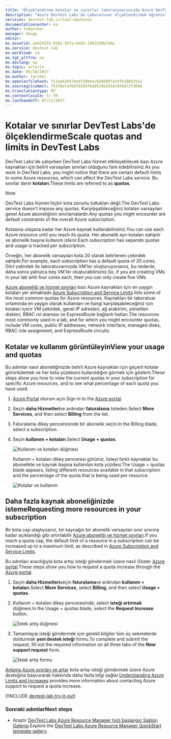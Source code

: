 ```yaml
---
title: "Ölçeklendirme kotalar ve sınırlar laboratuvarınızda Azure DevTest Labs | Microsoft Docs"
description: "Azure DevTest Labs'de Laboratuvar ölçeklendirmek öğrenin"
services: devtest-lab,virtual-machines
documentationcenter: na
author: tomarcher
manager: douge
editor: 
ms.assetid: ae624155-9181-45fa-bd2b-1983339b7e0e
ms.service: devtest-lab
ms.workload: na
ms.tgt_pltfrm: na
ms.devlang: na
ms.topic: article
ms.date: 05/10/2017
ms.author: tarcher
ms.openlocfilehash: f11ed42b474e4f208eac92689bfa33fb188d15a1
ms.sourcegitcommit: f537befafb079256fba0529ee554c034d73f36b0
ms.translationtype: MT
ms.contentlocale: tr-TR
ms.lasthandoff: 07/11/2017
---
```

# <a name="scale-quotas-and-limits-in-devtest-labs"></a><span data-ttu-id="881dd-103">Kotalar ve sınırlar DevTest Labs'de ölçeklendirme</span><span class="sxs-lookup"><span data-stu-id="881dd-103">Scale quotas and limits in DevTest Labs</span></span>
<span data-ttu-id="881dd-104">DevTest Labs'de çalışırken DevTest Labs hizmet etkileyebilecek bazı Azure kaynakları için belirli varsayılan sınırları olduğunu fark edebilirsiniz.</span><span class="sxs-lookup"><span data-stu-id="881dd-104">As you work in DevTest Labs, you might notice that there are certain default limits to some Azure resources, which can affect the DevTest Labs service.</span></span> <span data-ttu-id="881dd-105">Bu sınırlar denir **kotaları**.</span><span class="sxs-lookup"><span data-stu-id="881dd-105">These limits are referred to as **quotas**.</span></span>

> [!NOTE]
> <span data-ttu-id="881dd-106">DevTest Labs hizmet hiçbir kota zorunlu tuttukları değil.</span><span class="sxs-lookup"><span data-stu-id="881dd-106">The DevTest Labs service doesn't impose any quotas.</span></span> <span data-ttu-id="881dd-107">Karşılaşabileceğiniz kotaları varsayılan genel Azure aboneliğinin sınırlamalardır.</span><span class="sxs-lookup"><span data-stu-id="881dd-107">Any quotas you might encounter are default constraints of the overall Azure subscription.</span></span>

<span data-ttu-id="881dd-108">Kotasına ulaşana kadar her Azure kaynak kullanabilirsiniz.</span><span class="sxs-lookup"><span data-stu-id="881dd-108">You can use each Azure resource until you reach its quota.</span></span> <span data-ttu-id="881dd-109">Her abonelik ayrı kotaları sahiptir ve abonelik başına kullanım izlenir.</span><span class="sxs-lookup"><span data-stu-id="881dd-109">Each subscription has separate quotas and usage is tracked per subscription.</span></span>

<span data-ttu-id="881dd-110">Örneğin, her abonelik varsayılan kota 20 olarak belirlenen çekirdek sahiptir.</span><span class="sxs-lookup"><span data-stu-id="881dd-110">For example, each subscription has a default quota of 20 cores.</span></span> <span data-ttu-id="881dd-111">Dört çekirdek ile laboratuvarınızda VM'ler oluşturuyorsanız, bu nedenle, daha sonra yalnızca beş VM'ler oluşturabilirsiniz.</span><span class="sxs-lookup"><span data-stu-id="881dd-111">So, if you are creating VMs in your lab with four cores each, then you can only create five VMs.</span></span> 

<span data-ttu-id="881dd-112">[Azure aboneliği ve hizmet sınırları](https://docs.microsoft.com/azure/azure-subscription-service-limits) bazı Azure kaynakları için en yaygın kotaları yer almaktadır.</span><span class="sxs-lookup"><span data-stu-id="881dd-112">[Azure Subscription and Service Limits](https://docs.microsoft.com/azure/azure-subscription-service-limits) lists some of the most common quotas for Azure resources.</span></span> <span data-ttu-id="881dd-113">Kaynakları bir laboratuar ortamında en yaygın olarak kullanılan ve hangi karşılaşabileceğiniz için kotaları içerir VM çekirdek, genel IP adresleri, ağ arabirimi, yönetilen diskleri, RBAC rol ataması ve ExpressRoute bağlantı hatları.</span><span class="sxs-lookup"><span data-stu-id="881dd-113">The resources most commonly used in a lab, and for which you might encounter quotas, include VM cores, public IP addresses, network interface, managed disks, RBAC role assignment, and ExpressRoute circuits.</span></span>

## <a name="view-your-usage-and-quotas"></a><span data-ttu-id="881dd-114">Kotalar ve kullanım görüntüleyin</span><span class="sxs-lookup"><span data-stu-id="881dd-114">View your usage and quotas</span></span>
<span data-ttu-id="881dd-115">Bu adımlar nasıl aboneliğinizde belirli Azure kaynakları için geçerli kotalar görüntülemek ve her kota yüzdesini kullanıldığını görmek için gösterir.</span><span class="sxs-lookup"><span data-stu-id="881dd-115">These steps show you how to view the current quotas in your subscription for specific Azure resources, and to see what percentage of each quota you have used.</span></span>

1. <span data-ttu-id="881dd-116">[Azure Portal](http://go.microsoft.com/fwlink/p/?LinkID=525040) oturum açın.</span><span class="sxs-lookup"><span data-stu-id="881dd-116">Sign in to the [Azure portal](http://go.microsoft.com/fwlink/p/?LinkID=525040).</span></span>
1. <span data-ttu-id="881dd-117">Seçin **daha Hizmetleri**ve ardından **faturalama** listeden.</span><span class="sxs-lookup"><span data-stu-id="881dd-117">Select **More Services**, and then select **Billing** from the list.</span></span>
1. <span data-ttu-id="881dd-118">Faturalama dikey penceresinde bir abonelik seçin.</span><span class="sxs-lookup"><span data-stu-id="881dd-118">In the Billing blade, select a subscription.</span></span>
4. <span data-ttu-id="881dd-119">Seçin **kullanım + kotaları**.</span><span class="sxs-lookup"><span data-stu-id="881dd-119">Select **Usage + quotas**.</span></span>

   ![Kullanım ve kotaları düğmesi](./media/devtest-lab-scale-lab/devtestlab-usage-and-quotas.png)

   <span data-ttu-id="881dd-121">Kullanım + kotaları dikey penceresi görünür, listeyi farklı kaynaklar bu abonelikte ve kaynak başına kullanılan kota yüzdesi.</span><span class="sxs-lookup"><span data-stu-id="881dd-121">The Usage + quotas blade appears, listing different resources available in that subscription and the percentage of the quota that is being used per resource.</span></span>

   ![Kotalar ve kullanım](./media/devtest-lab-scale-lab/devtestlab-view-quotas.png)

## <a name="requesting-more-resources-in-your-subscription"></a><span data-ttu-id="881dd-123">Daha fazla kaynak aboneliğinizde isteme</span><span class="sxs-lookup"><span data-stu-id="881dd-123">Requesting more resources in your subscription</span></span>
<span data-ttu-id="881dd-124">Bir kota cap ulaştıysanız, bir kaynağın bir abonelik varsayılan sınır sınırına kadar açıklandığı gibi artırılabilir [Azure aboneliği ve hizmet sınırları](https://docs.microsoft.com/azure/azure-subscription-service-limits).</span><span class="sxs-lookup"><span data-stu-id="881dd-124">If you reach a quota cap, the default limit of a resource in a subscription can be increased up to a maximum limit, as described in [Azure Subscription and Service Limits](https://docs.microsoft.com/azure/azure-subscription-service-limits).</span></span>

<span data-ttu-id="881dd-125">Bu adımları aracılığıyla kota artışı isteği göndermek üzere nasıl Göster [Azure portal](http://go.microsoft.com/fwlink/p/?LinkID=525040).</span><span class="sxs-lookup"><span data-stu-id="881dd-125">These steps show you how to request a quota increase through the [Azure portal](http://go.microsoft.com/fwlink/p/?LinkID=525040).</span></span>

1. <span data-ttu-id="881dd-126">Seçin **daha Hizmetleri**seçin **faturalama**ve ardından **kullanım + kotaları**.</span><span class="sxs-lookup"><span data-stu-id="881dd-126">Select **More Services**, select **Billing**, and then select **Usage + quotas**.</span></span>
1. <span data-ttu-id="881dd-127">Kullanım + kotaları dikey penceresinde, select **isteği artırmak** düğmesi.</span><span class="sxs-lookup"><span data-stu-id="881dd-127">In the Usage + quotas blade, select the **Request Increase** button.</span></span>

   ![İstek artış düğmesi](./media/devtest-lab-scale-lab/devtestlab-request-increase.png)

1. <span data-ttu-id="881dd-129">Tamamlayıp isteği göndermek için gerekli bilgiler tüm üç sekmelerde doldurmak **yeni destek isteği** formu.</span><span class="sxs-lookup"><span data-stu-id="881dd-129">To complete and submit the request, fill out the required information on all three tabs of the **New support request** form.</span></span>

   ![İstek artış formu](./media/devtest-lab-scale-lab/devtestlab-support-form.png)

<span data-ttu-id="881dd-131">[Anlama Azure sınırları ve artar](https://azure.microsoft.com/blog/azure-limits-quotas-increase-requests/) kota artışı isteği göndermek üzere Azure desteğine başvurarak hakkında daha fazla bilgi sağlar.</span><span class="sxs-lookup"><span data-stu-id="881dd-131">[Understanding Azure Limits and Increases](https://azure.microsoft.com/blog/azure-limits-quotas-increase-requests/) provides more information about contacting Azure support to request a quota increase.</span></span>



[!INCLUDE [devtest-lab-try-it-out](../../includes/devtest-lab-try-it-out.md)]

### <a name="next-steps"></a><span data-ttu-id="881dd-132">Sonraki adımlar</span><span class="sxs-lookup"><span data-stu-id="881dd-132">Next steps</span></span>
* <span data-ttu-id="881dd-133">Araştır [DevTest Labs Azure Resource Manager hızlı başlangıç Şablon Galerisi](https://github.com/Azure/azure-devtestlab/tree/master/Samples).</span><span class="sxs-lookup"><span data-stu-id="881dd-133">Explore the [DevTest Labs Azure Resource Manager QuickStart template gallery](https://github.com/Azure/azure-devtestlab/tree/master/Samples).</span></span>
